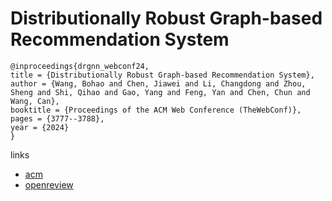 # Distributionally Robust Graph-based Recommendation System

```
@inproceedings{drgnn_webconf24,
title = {Distributionally Robust Graph-based Recommendation System},
author = {Wang, Bohao and Chen, Jiawei and Li, Changdong and Zhou, Sheng and Shi, Qihao and Gao, Yang and Feng, Yan and Chen, Chun and Wang, Can},
booktitle = {Proceedings of the ACM Web Conference (TheWebConf)},
pages = {3777--3788},
year = {2024}
}
```

links
- [acm](https://dl.acm.org/doi/10.1145/3589334.3645598)
- [openreview](https://openreview.net/forum?id=WLO9O96idT)
